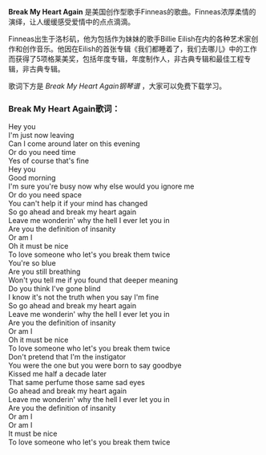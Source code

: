 

**Break My Heart Again** 是美国创作型歌手Finneas的歌曲。Finneas浓厚柔情的演绎，让人缓缓感受爱情中的点点滴滴。

Finneas出生于洛杉矶，他为包括作为妹妹的歌手Billie
Eilish在内的各种艺术家创作和创作音乐。他因在Eilish的首张专辑《我们都睡着了，我们去哪儿》中的工作而获得了5项格莱美奖，包括年度专辑，年度制作人，非古典专辑和最佳工程专辑，非古典专辑。

歌词下方是 _Break My Heart Again钢琴谱_ ，大家可以免费下载学习。

### Break My Heart Again歌词：

Hey you  
I'm just now leaving  
Can I come around later on this evening  
Or do you need time  
Yes of course that's fine  
Hey you  
Good morning  
I'm sure you're busy now why else would you ignore me  
Or do you need space  
You can't help it if your mind has changed  
So go ahead and break my heart again  
Leave me wonderin' why the hell I ever let you in  
Are you the definition of insanity  
Or am I  
Oh it must be nice  
To love someone who let's you break them twice  
You're so blue  
Are you still breathing  
Won't you tell me if you found that deeper meaning  
Do you think I've gone blind  
I know it's not the truth when you say I'm fine  
So go ahead and break my heart again  
Leave me wonderin' why the hell I ever let you in  
Are you the definition of insanity  
Or am I  
Oh it must be nice  
To love someone who let's you break them twice  
Don't pretend that I'm the instigator  
You were the one but you were born to say goodbye  
Kissed me half a decade later  
That same perfume those same sad eyes  
Go ahead and break my heart again  
Leave me wonderin' why the hell I ever let you in  
Are you the definition of insanity  
Or am I  
Or am I  
It must be nice  
To love someone who let's you break them twice

